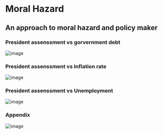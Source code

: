 # Moral Hazard

## An approach to moral hazard and policy maker
 
 
### President assenssment vs gorvernment debt
![image](https://user-images.githubusercontent.com/63247251/120367701-918b6e00-c2e7-11eb-9a07-2a38d9ffc14f.png)

### President assenssment vs Inflation rate
![image](https://user-images.githubusercontent.com/63247251/120367829-b8e23b00-c2e7-11eb-9269-6853565e9251.png)

### President assenssment vs Unemployment
![image](https://user-images.githubusercontent.com/63247251/120367853-bf70b280-c2e7-11eb-9a4e-1642921688d2.png)


### Appendix

![image](https://user-images.githubusercontent.com/63247251/120368526-8edd4880-c2e8-11eb-864f-011c85ffe13a.png)
